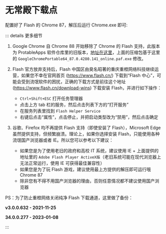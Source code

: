 # 无常殿下载点

配置好了 Flash 的 Chrome 87，解压后运行 Chrome.exe 即可:

<Download large href="downloads/flash/ChromeWithFlash.zip" text="点此下载" />

::: details 更多细节

1. Google Chrome 自 Chrome 88 开始移除了 Chrome 的 Flash 支持，此版本为 ProtableApps 软件仓库里的旧版本，[地址在这里](https://sourceforge.net/projects/portableapps/files/Google%20Chrome%20Portable/)，上面的压缩包基于这里的 `GoogleChromePortable64_87.0.4280.141_online.paf.exe` 修改。

2. Flash 官方放弃支持后，Flash 中国区由臭名昭著的重庆重橙网络科技继续运营，如果您不幸在官网首页 (https://www.flash.cn/) 下载到“Flash 中心”，可能会受到流氓软件的困扰，正确的下载方式是前往这个地址 (https://www.flash.cn/download-wins) 下载安装 Flash，并进行如下操作：

   - `Ctrl+Shift+ESC` 打开任务管理器
   - 点击上方 tab 栏的服务，然后点击列表下方的“打开服务”
   - 在服务列表里找到 `Flash Helper Service`
   - 右键后点击“属性”，点击停止，并把启动类型改为“禁用”，然后点击确定

3. 谷歌、Firefox 均不再提供 Flash 支持（即使安装了 Flash），Microsoft Edge 虽然提供支持，但频繁崩溃。理论上，如果你选择安装 Flash，只能使用各种流氓国产浏览器或者 IE。所以您可以参考以下建议：

   - 如果您是为了使用老旧的政府和高校 IT 系统，建议使用 IE + 上面提供的地址里的 `Adobe Flash Player ActiveX版`（老旧系统可能在现代浏览器上无法正常运行，使用 IE 可获得最佳兼容性）
   - 如果您是为了玩 Flash 游戏，建议使用最上方提供的解压即可运行哦 Chrome 87
   - 除非您有不得不用国产浏览器的理由，否则任意情况都不建议使用国产浏览器

PS：为了防止重橙网络关闭纯净 Flash 下载通道，这里做了备份：

**v3.0.0.632 - 2021-11-25**

<Download href="downloads/flash/flashplayerax_install_cn_v3.0.0.632.exe" text="IE版本（ActiveX）" />
<Download href="downloads/flash/flashplayerpp_install_cn_v3.0.0.632.exe" text="Chrome 及各种国产浏览器（PPAPI）" />
<Download href="downloads/flash/flashplayer_install_cn_v3.0.0.632.exe" text="Firefox（NPAPI）" />

**34.0.0.277 - 2023-01-08**

<Download href="downloads/flash/flashplayerax_install_cn_34.0.0.277.exe" text="IE版本（ActiveX）" />
<Download href="downloads/flash/flashplayerpp_install_cn_34.0.0.277.exe" text="Chrome 及各种国产浏览器（PPAPI）" />
<Download href="downloads/flash/flashplayer_install_cn_34.0.0.277.exe" text="Firefox（NPAPI）" />

:::
